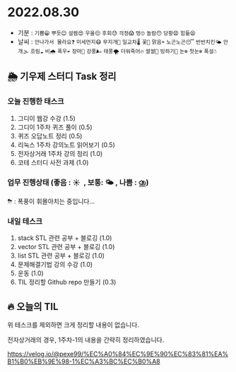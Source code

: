 # 2022.08.30
- 기분 : `기쁨😁` `뿌듯😊` `설렘😍` `우울😔` `후회😓` `걱정😱` `멍🙄` `놀람😯` `당황😧` `힘듦😫`
- 날씨 : `안나가서 몰라요❓` `미세먼지😷` `무지개🌈` `일교차🌡️` `꽃🌸` `맑음☀️` `노곤노곤😴` `반반치킨🌤️` `안개🌫️` `흐림☁️` `비🌧️` `폭우☔` `장마🌊` `강풍🌬️` `태풍🌪️` `더워죽어🔥` `쌀쌀🥶` `빙하기🧊` `눈❄️` `첫눈❄️` `폭설☃️`

## 🌦️ 기우제 스터디 Task 정리

### 오늘 진행한 태스크
1. 그디이 웹강 수강 (1.5)
2. 그디이 1주차 퀴즈 풀이 (0.5)
3. 퀴즈 오답노트 정리 (0.5)
4. 리눅스 1주차 강의노트 읽어보기 (0.5)
5. 전자상거래 1주차 강의 정리 (1.0)
6. 코테 스터디 사전 과제 (1.0)

### 업무 진행상태 (좋음 : ☀  , 보통: 🌤 , 나쁨 : ⛈)  
 ⛈ : 폭풍이 휘몰아치는 중입니다...
 
### 내일 테스크
1. stack STL 관련 공부 + 블로깅 (1.0)
2. vector STL 관련 공부 + 블로깅 (1.0)
3. list STL 관련 공부 + 블로깅 (1.0)
4. 문제해결기법 강의 수강 (1.0)
5. 운동 (1.0)
6. TIL 정리할 Github repo 만들기 (0.3)

## 🔥 오늘의 TIL

위 테스크를 제외하면 크게 정리할 내용이 없습니다.

전자상거래의 경우, 1주차-1의 내용을 간략히 정리하였습니다.

https://velog.io/@pexe99/%EC%A0%84%EC%9E%90%EC%83%81%EA%B1%B0%EB%9E%98-1%EC%A3%BC%EC%B0%A8

